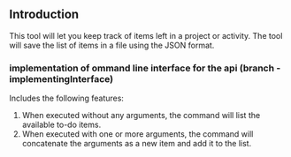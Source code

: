 ## Introduction
This tool will let you keep track of items left in a project or activity. The tool will save the list of items in a file using the JSON format.

### implementation of ommand line interface for the api (branch - implementingInterface)
Includes the following features:
1.  When executed without any arguments, the command will list the available to-do items.
2.  When executed with one or more arguments, the command will concatenate the arguments as a new item and add it to the list.
